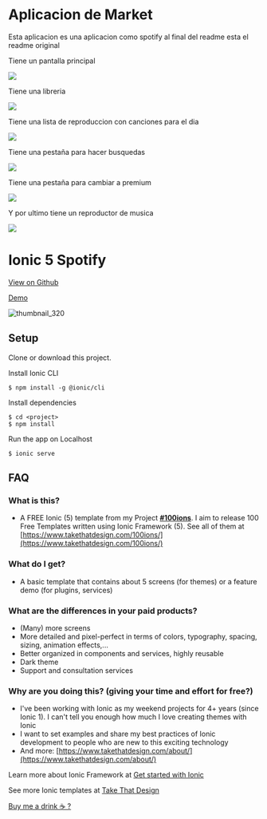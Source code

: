 # Aplicacion de Market
<p>Esta aplicacion es una aplicacion como spotify al final del readme esta el readme original</p>
  <p>Tiene un pantalla principal</p>
<img src="/src/img/home.png">
  <p>Tiene una libreria</p>
<img src="/src/img/library.png">
  <p>Tiene una lista de reproduccion con canciones para el dia</p>
<img src="/src/img/daily.png">
  <p>Tiene una pestaña para hacer busquedas</p>
<img src="/src/img/search.png">
  <p>Tiene una pestaña para cambiar a premium</p>
<img src="/src/img/premiun.png">
  <p>Y por ultimo tiene un reproductor de musica</p>
<img src="/src/img/player.png">

# Ionic 5 Spotify

[View on Github](https://github.com/mrhieu/ionic-spotify)

[Demo](https://mrhieu.github.io/ionic-spotify/)

![thumbnail_320](https://user-images.githubusercontent.com/1593560/88878845-65343a80-d25b-11ea-80b1-fc61158254d4.png)



## Setup

Clone or download this project.

Install Ionic CLI

```
$ npm install -g @ionic/cli
```

Install dependencies

```
$ cd <project>
$ npm install
```

Run the app on Localhost

```
$ ionic serve
```

## FAQ
### What is this?
- A FREE Ionic (5) template from my Project **[#100ions](https://www.takethatdesign.com/100ions/)**. I aim to release 100 Free Templates written using Ionic Framework (5). See all of them at [https://www.takethatdesign.com/100ions/](https://www.takethatdesign.com/100ions/)


### What do I get?
- A basic template that contains about 5 screens (for themes) or a feature demo (for plugins, services)


### What are the differences in your paid products?
- (Many) more screens
- More detailed and pixel-perfect in terms of colors, typography, spacing, sizing, animation effects,...
- Better organized in components and services, highly reusable
- Dark theme
- Support and consultation services


### Why are you doing this? (giving your time and effort for free?)
- I've been working with Ionic as my weekend projects for 4+ years (since Ionic 1). I can't tell you enough how much I love creating themes with Ionic
- I want to set examples and share my best practices of Ionic development to people who are new to this exciting technology
- And more: [https://www.takethatdesign.com/about/](https://www.takethatdesign.com/about/)


Learn more about Ionic Framework at [Get started with Ionic](https://ionicframework.com/getting-started/)

See more Ionic templates at [Take That Design](https://takethatdesign.com)

  [Buy me a drink ☕️ ?](https://www.paypal.me/mrhieu)
